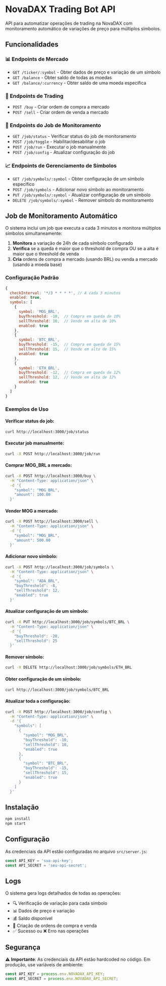 # NovaDAX Trading Bot API

API para automatizar operações de trading na NovaDAX com monitoramento automático de variações de preço para múltiplos símbolos.

## Funcionalidades

### 📊 Endpoints de Mercado
- `GET /ticker/:symbol` - Obter dados de preço e variação de um símbolo
- `GET /balance` - Obter saldo de todas as moedas
- `GET /balance/:currency` - Obter saldo de uma moeda específica

### 🛒 Endpoints de Trading
- `POST /buy` - Criar ordem de compra a mercado
- `POST /sell` - Criar ordem de venda a mercado

### 🤖 Endpoints do Job de Monitoramento
- `GET /job/status` - Verificar status do job de monitoramento
- `POST /job/toggle` - Habilitar/desabilitar o job
- `POST /job/run` - Executar o job manualmente
- `POST /job/config` - Atualizar configuração do job

### 📈 Endpoints de Gerenciamento de Símbolos
- `GET /job/symbols/:symbol` - Obter configuração de um símbolo específico
- `POST /job/symbols` - Adicionar novo símbolo ao monitoramento
- `PUT /job/symbols/:symbol` - Atualizar configuração de um símbolo
- `DELETE /job/symbols/:symbol` - Remover símbolo do monitoramento

## Job de Monitoramento Automático

O sistema inclui um job que executa a cada 3 minutos e monitora múltiplos símbolos simultaneamente:

1. **Monitora** a variação de 24h de cada símbolo configurado
2. **Verifica** se a queda é maior que o threshold de compra OU se a alta é maior que o threshold de venda
3. **Cria** ordens de compra a mercado (usando BRL) ou venda a mercado (usando a moeda base)

### Configuração Padrão
```javascript
{
  checkInterval: '*/3 * * * *', // A cada 3 minutos
  enabled: true,
  symbols: [
    {
      symbol: 'MOG_BRL',
      buyThreshold: -10,  // Compra em queda de 10%
      sellThreshold: 10,  // Vende em alta de 10%
      enabled: true
    },
    {
      symbol: 'BTC_BRL',
      buyThreshold: -15,  // Compra em queda de 15%
      sellThreshold: 15,  // Vende em alta de 15%
      enabled: true
    },
    {
      symbol: 'ETH_BRL',
      buyThreshold: -12,  // Compra em queda de 12%
      sellThreshold: 12,  // Vende em alta de 12%
      enabled: true
    }
  ]
}
```

### Exemplos de Uso

#### Verificar status do job:
```bash
curl http://localhost:3000/job/status
```

#### Executar job manualmente:
```bash
curl -X POST http://localhost:3000/job/run
```

#### Comprar MOG_BRL a mercado:
```bash
curl -X POST http://localhost:3000/buy \
  -H "Content-Type: application/json" \
  -d '{
    "symbol": "MOG_BRL",
    "amount": 100.00
  }'
```

#### Vender MOG a mercado:
```bash
curl -X POST http://localhost:3000/sell \
  -H "Content-Type: application/json" \
  -d '{
    "symbol": "MOG_BRL",
    "amount": 500.00
  }'
```

#### Adicionar novo símbolo:
```bash
curl -X POST http://localhost:3000/job/symbols \
  -H "Content-Type: application/json" \
  -d '{
    "symbol": "ADA_BRL",
    "buyThreshold": -8,
    "sellThreshold": 12,
    "enabled": true
  }'
```

#### Atualizar configuração de um símbolo:
```bash
curl -X PUT http://localhost:3000/job/symbols/BTC_BRL \
  -H "Content-Type: application/json" \
  -d '{
    "buyThreshold": -20,
    "sellThreshold": 25
  }'
```

#### Remover símbolo:
```bash
curl -X DELETE http://localhost:3000/job/symbols/ETH_BRL
```

#### Obter configuração de um símbolo:
```bash
curl http://localhost:3000/job/symbols/BTC_BRL
```

#### Atualizar toda a configuração:
```bash
curl -X POST http://localhost:3000/job/config \
  -H "Content-Type: application/json" \
  -d '{
    "symbols": [
      {
        "symbol": "MOG_BRL",
        "buyThreshold": -10,
        "sellThreshold": 10,
        "enabled": true
      },
      {
        "symbol": "BTC_BRL",
        "buyThreshold": -15,
        "sellThreshold": 15,
        "enabled": true
      }
    ]
  }'
```

## Instalação

```bash
npm install
npm start
```

## Configuração

As credenciais da API estão configuradas no arquivo `src/server.js`:

```javascript
const API_KEY = 'sua-api-key';
const API_SECRET = 'seu-api-secret';
```

## Logs

O sistema gera logs detalhados de todas as operações:

- 🔍 Verificação de variação para cada símbolo
- 📊 Dados de preço e variação
- 💰 Saldo disponível
- 🛒 Criação de ordens de compra e venda
- ✅ Sucesso ou ❌ Erro nas operações

## Segurança

⚠️ **Importante**: As credenciais da API estão hardcoded no código. Em produção, use variáveis de ambiente:

```javascript
const API_KEY = process.env.NOVADAX_API_KEY;
const API_SECRET = process.env.NOVADAX_API_SECRET;
``` 